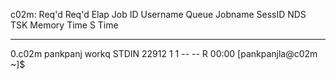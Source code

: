 
c02m: 
                                                            Req'd  Req'd   Elap
Job ID          Username Queue    Jobname    SessID NDS TSK Memory Time  S Time
--------------- -------- -------- ---------- ------ --- --- ------ ----- - -----
0.c02m          pankpanj workq    STDIN       22912   1   1    --    --  R 00:00
[pankpanjla@c02m ~]$ 
